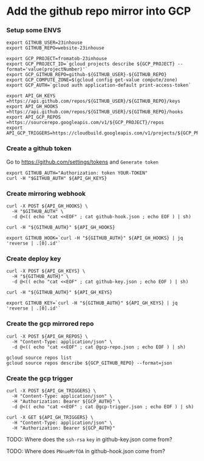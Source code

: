 # Add the github repo mirror into GCP

### Setup some ENVS
```
export GITHUB_USER=23inhouse
export GITHUB_REPO=website-23inhouse

export GCP_PROJECT=fromatob-23inhouse
export GCP_PROJECT_ID=`gcloud projects describe ${GCP_PROJECT} --format='value(projectNumber)'`
export GCP_GITHUB_REPO=github-${GITHUB_USER}-${GITHUB_REPO}
export GCP_COMPUTE_ZONE=$(gcloud config get-value compute/zone)
export GCP_AUTH=`gcloud auth application-default print-access-token`

export API_GH_KEYS     =https://api.github.com/repos/${GITHUB_USER}/${GITHUB_REPO}/keys
export API_GH_HOOKS    =https://api.github.com/repos/${GITHUB_USER}/${GITHUB_REPO}/hooks
export API_GCP_REPOS   =https://sourcerepo.googleapis.com/v1/${GCP_PROJECT}/repos
export API_GCP_TRIGGERS=https://cloudbuild.googleapis.com/v1/projects/${GCP_PROJECT_ID}/triggers
```

### Create a github token

Go to https://github.com/settings/tokens and `Generate token`

```
export GITHUB_AUTH="Authorization: token YOUR-TOKEN"
curl -H "$GITHUB_AUTH" ${API_GH_KEYS}
```

### Create mirroring webhook
```
curl -X POST ${API_GH_HOOKS} \
  -H "$GITHUB_AUTH" \
  -d @<(( echo "cat <<EOF" ; cat github-hook.json ; echo EOF ) | sh)

curl -H "${GITHUB_AUTH}" ${API_GH_HOOKS}

export GITHUB_HOOK=`curl -H "${GITHUB_AUTH}" ${API_GH_HOOKS} | jq 'reverse | .[0].id'`
```

### Create deploy key
```
curl -X POST ${API_GH_KEYS} \
  -H "${GITHUB_AUTH}" \
  -d @<(( echo "cat <<EOF" ; cat github-key.json ; echo EOF ) | sh)

curl -H "${GITHUB_AUTH}" ${API_GH_KEYS}

export GITHUB_KEY=`curl -H "${GITHUB_AUTH}" ${API_GH_KEYS} | jq 'reverse | .[0].id'`
```

### Create the gcp mirrored repo
```
curl -X POST ${API_GH_REPOS} \
  -H "Content-Type: application/json" \
  -d @<(( echo "cat <<EOF" ; cat @gcp-repo.json ; echo EOF ) | sh)

gcloud source repos list
gcloud source repos describe ${GCP_GITHUB_REPO} --format=json
```


### Create the gcp trigger
```
curl -X POST ${API_GH_TRIGGERS} \
  -H "Content-Type: application/json" \
  -H "Authorization: Bearer ${GCP_AUTH}" \
  -d @<(( echo "cat <<EOF" ; cat @gcp-trigger.json ; echo EOF ) | sh)

curl -X GET ${API_GH_TRIGGERS} \
  -H "Content-Type: application/json" \
  -H "Authorization: Bearer ${GCP_AUTH}"
```


TODO: Where does the `ssh-rsa` `key` in github-key.json come from?

TODO: Where does `PNnueMrfOA` in github-hook.json come from?

